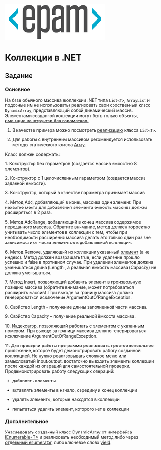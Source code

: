 <img src="..\..\resources\EPAM_LOGO_Primary.png?raw=true" width="330" />

# Коллекции в .NET 

##  Задание

### Основное

На базе обычного массива (коллекции .NET типа `List<T>`, `ArrayList` и
подобные им не использовать) реализовать свой собственный класс
`DynamicArray`, представляющий собой динамический массив. Элементами
созданной коллекции могут быть только объекты, [имеющие конструктор без
параметров.](https://docs.microsoft.com/ru-ru/dotnet/csharp/programming-guide/generics/constraints-on-type-parameters)

1.  В качестве примера можно посмотреть
    [реализацию](https://referencesource.microsoft.com/#mscorlib/system/collections/generic/list.cs,cf7f4095e4de7646)
    класса `List<T>`.

2.  Для работы с внутренним массивом рекомендуется использовать методы
    статического класса
    [Array](https://docs.microsoft.com/ru-ru/dotnet/api/system.array?view=netframework-4.8).

Класс должен содержать:

1\. Конструктор без параметров (создается массив емкостью 8 элементов).

2\. Конструктор с 1 целочисленным параметром (создается массив заданной
емкости).

3\. Конструктор, который в качестве параметра принимает массив.

4\. Метод Add, добавляющий в конец массива один элемент. При нехватке
места для добавления элемента емкость массива должна расширяться в 2
раза.

5\. Метод AddRange, добавляющий в конец массива содержимое переданного
массива. Обратите внимание, метод должен корректно учитывать число
элементов в коллекции с тем, чтобы при необходимости расширения массива
делать это только один раз вне зависимости от числа элементов в
добавляемой коллекции.

6\. Метод Remove, удаляющий из коллекции указанный <u>элемент</u> (а не
индекс). Метод должен возвращать true, если удаление прошло успешно и
false в противном случае. При удалении элементов должна уменьшаться
длина (Length), а реальная емкость массива (Capacity) не должна
уменьшаться.

7\. Метод Insert, позволяющий добавить элемент в произвольную позицию
массива (обратите внимание, может потребоваться расширить массив). При
выходе за границу массива должно генерироваться исключение
ArgumentOutOfRangeException.

8\. Свойство Length – получение длины заполненной части массива.

9\. Свойство Capacity – получение реальной ёмкости массива.

10\.
[Индексатор](https://docs.microsoft.com/ru-ru/dotnet/csharp/programming-guide/indexers/),
позволяющий работать с элементом с указанным номером. При выходе за
границу массива должно генерироваться исключение
ArgumentOutOfRangeException.

11\. Для проверки работы программы реализовать простое консольное
приложение, которое будет демонстрировать работу созданной коллекцией.
Не нужно реализовывать сложное меню или замысловатый input/output,
достаточно выводить элементы коллекции после каждой из операций для
самостоятельной проверки. Продемонстрировать работу следующих операций:

-   добавлять элементы

-   вставлять элементы в начало, середину и конец коллекции

-   удалять элементы, которые находятся в коллекции

-   попытаться удалить элемент, которого нет в коллекции

### Дополнительное

Унаследовать созданный класс DynamicArray от интерфейса
[IEnumerable&lt;T&gt;](https://docs.microsoft.com/ru-ru/dotnet/api/system.collections.generic.ienumerable-1?view=netframework-4.8)
и реализовать необходимый метод либо через [отдельный
enumerator](https://docs.microsoft.com/ru-ru/dotnet/api/system.collections.ienumerable.getenumerator?view=netframework-4.8),
либо ключевое слово
[yield](https://docs.microsoft.com/ru-ru/dotnet/csharp/programming-guide/concepts/iterators#creating-a-collection-class).

